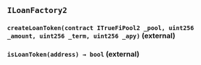 ## `ILoanFactory2`






### `createLoanToken(contract ITrueFiPool2 _pool, uint256 _amount, uint256 _term, uint256 _apy)` (external)





### `isLoanToken(address) → bool` (external)






